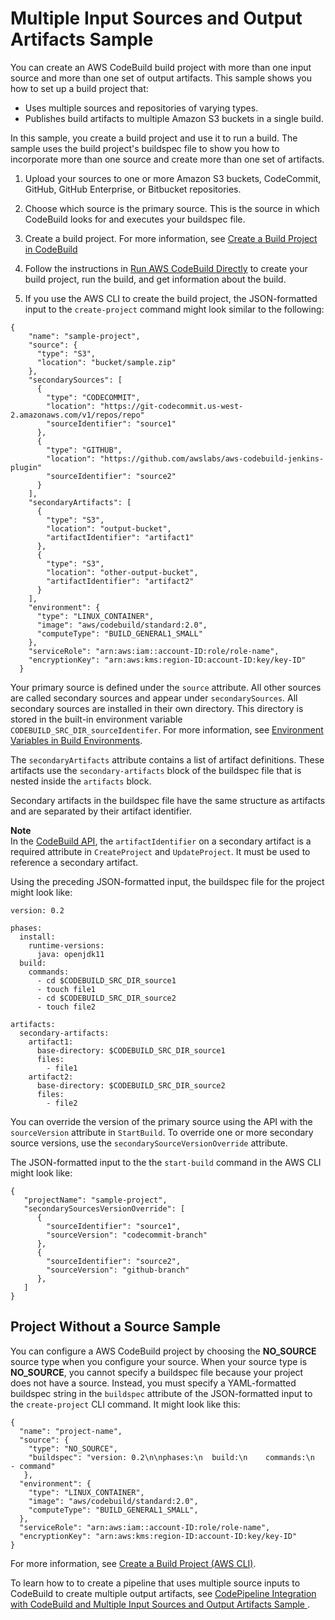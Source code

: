 # Multiple Input Sources and Output Artifacts Sample<a name="sample-multi-in-out"></a>

You can create an AWS CodeBuild build project with more than one input source and more than one set of output artifacts\. This sample shows you how to set up a build project that: 
+ Uses multiple sources and repositories of varying types\.
+ Publishes build artifacts to multiple Amazon S3 buckets in a single build\.

 In this sample, you create a build project and use it to run a build\. The sample uses the build project's buildspec file to show you how to incorporate more than one source and create more than one set of artifacts\. 

1.  Upload your sources to one or more Amazon S3 buckets, CodeCommit, GitHub, GitHub Enterprise, or Bitbucket repositories\. 

1.  Choose which source is the primary source\. This is the source in which CodeBuild looks for and executes your buildspec file\. 

1.  Create a build project\. For more information, see [Create a Build Project in CodeBuild](create-project.md) 

1.  Follow the instructions in [Run AWS CodeBuild Directly](how-to-run.md) to create your build project, run the build, and get information about the build\. 

1.  If you use the AWS CLI to create the build project, the JSON\-formatted input to the `create-project` command might look similar to the following: 

   ```
   {
       "name": "sample-project",
       "source": {
         "type": "S3",
         "location": "bucket/sample.zip"
       },
       "secondarySources": [
         {
           "type": "CODECOMMIT",
           "location": "https://git-codecommit.us-west-2.amazonaws.com/v1/repos/repo"
           "sourceIdentifier": "source1"
         },
         {
           "type": "GITHUB",
           "location": "https://github.com/awslabs/aws-codebuild-jenkins-plugin"
           "sourceIdentifier": "source2"
         }
       ],
       "secondaryArtifacts": [
         {
           "type": "S3",
           "location": "output-bucket",
           "artifactIdentifier": "artifact1"
         },
         {
           "type": "S3",
           "location": "other-output-bucket",
           "artifactIdentifier": "artifact2"
         }
       ],
       "environment": {
         "type": "LINUX_CONTAINER",
         "image": "aws/codebuild/standard:2.0",
         "computeType": "BUILD_GENERAL1_SMALL"
       },
       "serviceRole": "arn:aws:iam::account-ID:role/role-name",
       "encryptionKey": "arn:aws:kms:region-ID:account-ID:key/key-ID"
     }
   ```

 Your primary source is defined under the `source` attribute\. All other sources are called secondary sources and appear under `secondarySources`\. All secondary sources are installed in their own directory\. This directory is stored in the built\-in environment variable `CODEBUILD_SRC_DIR_sourceIdentifer`\. For more information, see [Environment Variables in Build Environments](build-env-ref-env-vars.md)\. 

 The `secondaryArtifacts` attribute contains a list of artifact definitions\. These artifacts use the `secondary-artifacts` block of the buildspec file that is nested inside the `artifacts` block\. 

 Secondary artifacts in the buildspec file have the same structure as artifacts and are separated by their artifact identifier\. 

**Note**  
 In the [CodeBuild API](https://docs.aws.amazon.com/codebuild/latest/APIReference/), the `artifactIdentifier` on a secondary artifact is a required attribute in `CreateProject` and `UpdateProject`\. It must be used to reference a secondary artifact\. 

 Using the preceding JSON\-formatted input, the buildspec file for the project might look like: 

```
version: 0.2

phases:
  install:
    runtime-versions:
      java: openjdk11
  build:
    commands:
      - cd $CODEBUILD_SRC_DIR_source1
      - touch file1
      - cd $CODEBUILD_SRC_DIR_source2
      - touch file2

artifacts:
  secondary-artifacts:
    artifact1:
      base-directory: $CODEBUILD_SRC_DIR_source1
      files:
        - file1
    artifact2:
      base-directory: $CODEBUILD_SRC_DIR_source2
      files:
        - file2
```

 You can override the version of the primary source using the API with the `sourceVersion` attribute in `StartBuild`\. To override one or more secondary source versions, use the `secondarySourceVersionOverride` attribute\. 

 The JSON\-formatted input to the the `start-build` command in the AWS CLI might look like: 

```
{
   "projectName": "sample-project",
   "secondarySourcesVersionOverride": [
      {
        "sourceIdentifier": "source1",
        "sourceVersion": "codecommit-branch"
      },
      {
        "sourceIdentifier": "source2",
        "sourceVersion": "github-branch"
      },
   ]
}
```

## Project Without a Source Sample<a name="no-source"></a>

 You can configure a AWS CodeBuild project by choosing the **NO\_SOURCE** source type when you configure your source\. When your source type is **NO\_SOURCE**, you cannot specify a buildspec file because your project does not have a source\. Instead, you must specify a YAML\-formatted buildspec string in the `buildspec` attribute of the JSON\-formatted input to the `create-project` CLI command\. It might look like this: 

```
{
  "name": "project-name",
  "source": {
    "type": "NO_SOURCE",
    "buildspec": "version: 0.2\n\nphases:\n  build:\n    commands:\n      - command"
   },
  "environment": {
    "type": "LINUX_CONTAINER",
    "image": "aws/codebuild/standard:2.0",
    "computeType": "BUILD_GENERAL1_SMALL",    
  },
  "serviceRole": "arn:aws:iam::account-ID:role/role-name",
  "encryptionKey": "arn:aws:kms:region-ID:account-ID:key/key-ID"
}
```

For more information, see [Create a Build Project \(AWS CLI\)](create-project.md#create-project-cli)\.

To learn how to to create a pipeline that uses multiple source inputs to CodeBuild to create multiple output artifacts, see [ CodePipeline Integration with CodeBuild and Multiple Input Sources and Output Artifacts Sample ](sample-pipeline-multi-input-output.md)\.